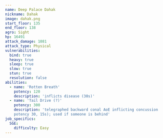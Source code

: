 ```yaml
---
name: Deep Palace Dahak
nickname: Dahak
image: dahak.png
start_floor: 135
end_floor: 138
agro: Sight
hp: 16491
attack_damage: 1081
attack_type: Physical
vulnerabilities:
  bind: true
  heavy: true
  sleep: true
  slow: true
  stun: true
  resolution: false
abilities:
  - name: 'Rotten Breath'
    potency: 120
    description: 'inflicts disease (30s)'
  - name: 'Tail Drive (?)'
    potency: 300
    description: 'telegraphed backward conal AoE inflicting concussion (DoT
    potency 30, 15s); used if someone is behind'
job_specifics:
  SGE:
    difficulty: Easy
---
```

